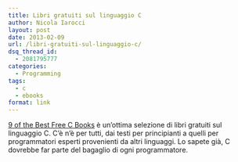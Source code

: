 ```yaml
---
title: Libri gratuiti sul linguaggio C
author: Nicola Iarocci
layout: post
date: 2013-02-09
url: /libri-gratuiti-sul-linguaggio-c/
dsq_thread_id:
  - 2081795777
categories:
  - Programming
tags:
  - c
  - ebooks
format: link
---
```

<a title="9 of the Best Free Books" href="http://www.linuxlinks.com/article/20130202034416464/9oftheBestFreeC-Part1.html" target="_blank">9 of the Best Free C Books</a> è un&#8217;ottima selezione di libri gratuiti sul linguaggio C. C&#8217;è n&#8217;è per tutti, dai testi per principianti a quelli per programmatori esperti provenienti da altri linguaggi. Lo sapete già, C dovrebbe far parte del bagaglio di ogni programmatore.
